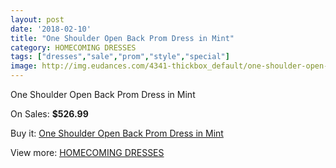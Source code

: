 ```yaml
---
layout: post
date: '2018-02-10'
title: "One Shoulder Open Back Prom Dress in Mint"
category: HOMECOMING DRESSES
tags: ["dresses","sale","prom","style","special"]
image: http://img.eudances.com/4341-thickbox_default/one-shoulder-open-back-prom-dress-in-mint.jpg
---
```

One Shoulder Open Back Prom Dress in Mint

On Sales: **$526.99**
<a href="https://www.eudances.com/en/homecoming-dresses/1451-one-shoulder-open-back-prom-dress-in-mint.html"><amp-img layout="responsive" width="600" height="600" src="//img.eudances.com/4341-thickbox_default/one-shoulder-open-back-prom-dress-in-mint.jpg" alt="One Shoulder Open Back Prom Dress in Mint 0" /></a>
<a href="https://www.eudances.com/en/homecoming-dresses/1451-one-shoulder-open-back-prom-dress-in-mint.html"><amp-img layout="responsive" width="600" height="600" src="//img.eudances.com/4342-thickbox_default/one-shoulder-open-back-prom-dress-in-mint.jpg" alt="One Shoulder Open Back Prom Dress in Mint 1" /></a>

Buy it: [One Shoulder Open Back Prom Dress in Mint](https://www.eudances.com/en/homecoming-dresses/1451-one-shoulder-open-back-prom-dress-in-mint.html "One Shoulder Open Back Prom Dress in Mint")

View more: [HOMECOMING DRESSES](https://www.eudances.com/en/15-homecoming-dresses "HOMECOMING DRESSES")